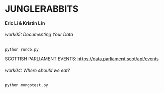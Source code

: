 # JUNGLERABBITS
#### Eric Li & Kristin Lin

###### work05: Documenting Your Data
```python rundb.py```
                           
SCOTTISH PARLIAMENT EVENTS: https://data.parliament.scot/api/events

###### work04: Where should we eat?
```python mongotest.py```                  		